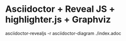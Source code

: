 # Asciidoctor + Reveal JS + highlighter.js + Graphviz

asciidoctor-revealjs -r asciidoctor-diagram ./index.adoc
